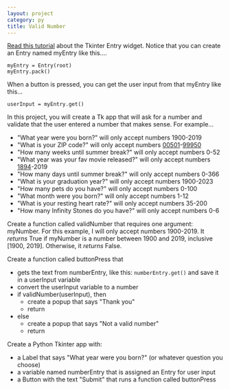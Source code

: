 ```yaml
---
layout: project
category: py
title: Valid Number
---
```

[Read this tutorial](http://effbot.org/tkinterbook/entry.htm) about the Tkinter Entry widget. Notice that you can create an Entry named myEntry like this....
```
myEntry = Entry(root)
myEntry.pack()
```
When a button is pressed, you can get the user input from that myEntry like this...
```
userInput = myEntry.get()
```


In this project, you will create a Tk app that will ask for a number and validate that the user entered a number that makes sense. For example...
- "What year were you born?" will only accept numbers 1900-2019
- "What is your ZIP code?" will only accept numbers [00501](https://www.google.com/search?q=lowest+zip+code+number)-[99950](https://www.google.com/search?q=highest+zip+code+number)
- "How many weeks until summer break?" will only accept numbers 0-52
- "What year was your fav movie released?" will only accept numbers [1894](https://www.google.com/search?q=first+edison+film+released)-2019
- "How many days until summer break?" will only accept numbers 0-366
- "What is your graduation year?" will only accept numbers 1900-2023
- "How many pets do you have?" will only accept numbers 0-100
- "What month were you born?" will only accept numbers 1-12
- "What is your resting heart rate?" will only accept numbers 35-200
- "How many Infinity Stones do you have?" will only accept numbers 0-6


Create a function called validNumber that requires one argument: myNumber. For this example, I will only accept numbers 1900-2019. It *returns* True if myNumber is a number between 1900 and 2019, inclusive \[1900, 2019\]. Otherwise, it *returns* False.


Create a function called buttonPress that
- gets the text from numberEntry, like this: ```numberEntry.get()``` and save it in a userInput variable
- convert the userInput variable to a number
- if validNumber(userInput), then
  - create a popup that says "Thank you"
  - return
- else
  - create a popup that says "Not a valid number"
  - return


Create a Python Tkinter app with:
- a Label that says "What year were you born?" (or whatever question you choose)
- a variable named numberEntry that is assigned an Entry for user input
- a Button with the text "Submit" that runs a function called buttonPress
